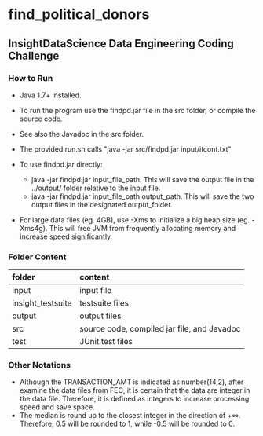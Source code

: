 # find_political_donors

## InsightDataScience Data Engineering Coding Challenge


### How to Run
* Java 1.7+ installed.
* To run the program use the findpd.jar file in the src folder, or compile the source code.
* See also the Javadoc in the src folder.
* The provided run.sh calls "java -jar src/findpd.jar input/itcont.txt"
* To use findpd.jar directly:
	* java -jar findpd.jar input_file_path. This will save the output file in the ../output/ folder relative to the input file.
	* java -jar findpd.jar input_file_path output_path. This will save the two output files in the designated output_folder.

* For large data files (eg. 4GB), use -Xms to initialize a big heap size (eg. -Xms4g). This will free JVM from frequently allocating memory and increase speed significantly.

### Folder Content
|folder|content|
|:---|:---|
|input|input file|
|insight_testsuite|testsuite files|
|output|output files|
|src|source code, compiled jar file, and Javadoc|
|test|JUnit test files|


### Other Notations

* Although the TRANSACTION_AMT is indicated as number(14,2), after examine the data files from FEC, it is certain that the data are integer in the data file. Therefore, it is defined as integers to increase processing speed and save space.
* The median is round up to the closest integer in the direction of +∞. Therefore, 0.5 will be rounded to 1, while -0.5 will be rounded to 0.
